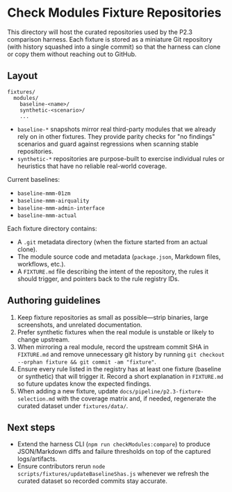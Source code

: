 # Check Modules Fixture Repositories

This directory will host the curated repositories used by the P2.3 comparison harness. Each fixture is stored as a miniature Git repository (with history squashed into a single commit) so that the harness can clone or copy them without reaching out to GitHub.

## Layout

```text
fixtures/
  modules/
    baseline-<name>/
    synthetic-<scenario>/
    ...
```

- `baseline-*` snapshots mirror real third-party modules that we already rely on in other fixtures. They provide parity checks for "no findings" scenarios and guard against regressions when scanning stable repositories.
- `synthetic-*` repositories are purpose-built to exercise individual rules or heuristics that have no reliable real-world coverage.

Current baselines:

- `baseline-mmm-01zm`
- `baseline-mmm-airquality`
- `baseline-mmm-admin-interface`
- `baseline-mmm-actual`

Each fixture directory contains:

- A `.git` metadata directory (when the fixture started from an actual clone).
- The module source code and metadata (`package.json`, Markdown files, workflows, etc.).
- A `FIXTURE.md` file describing the intent of the repository, the rules it should trigger, and pointers back to the rule registry IDs.

## Authoring guidelines

1. Keep fixture repositories as small as possible—strip binaries, large screenshots, and unrelated documentation.
2. Prefer synthetic fixtures when the real module is unstable or likely to change upstream.
3. When mirroring a real module, record the upstream commit SHA in `FIXTURE.md` and remove unnecessary git history by running `git checkout --orphan fixture && git commit -am "fixture"`.
4. Ensure every rule listed in the registry has at least one fixture (baseline or synthetic) that will trigger it. Record a short explanation in `FIXTURE.md` so future updates know the expected findings.
5. When adding a new fixture, update `docs/pipeline/p2.3-fixture-selection.md` with the coverage matrix and, if needed, regenerate the curated dataset under `fixtures/data/`.

## Next steps

- Extend the harness CLI (`npm run checkModules:compare`) to produce JSON/Markdown diffs and failure thresholds on top of the captured logs/artifacts.
- Ensure contributors rerun `node scripts/fixtures/updateBaselineShas.js` whenever we refresh the curated dataset so recorded commits stay accurate.

